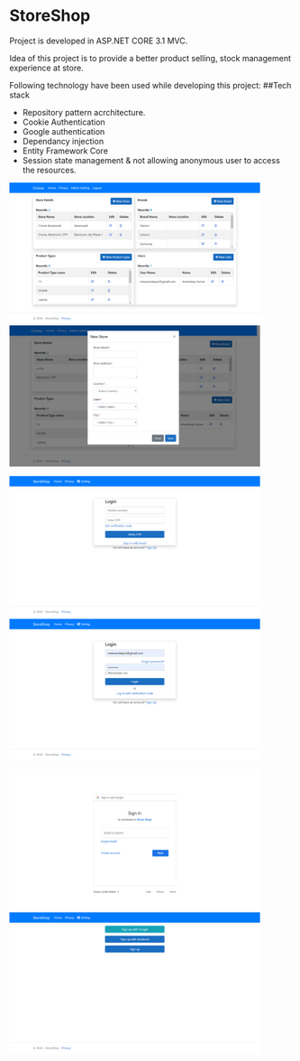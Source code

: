 # StoreShop
Project is developed in ASP.NET CORE 3.1 MVC.

Idea of this project is to provide a better product  selling, stock management experience at store.

Following technology have been used while developing this project:
##Tech stack
<ul>
<li>Repository pattern acrchitecture.</li>
<li>Cookie Authentication</li>
<li>Google authentication</li>
<li>Dependancy injection</li>
<li>Entity Framework Core</li>
<li>Session state management & not allowing anonymous user to access the resources.</li>
</ul>

<img src="/StoreShop.Presentation/wwwroot/img/AdminSettingPage.png" wigth="350" height="250"/>     <img src="/StoreShop.Presentation/wwwroot/img/PopupWindow.png" wigth="350" height="250"/>


<img src="/StoreShop.Presentation/wwwroot/img/OTPLoginPage.png" wigth="350" height="250"/>         <img src="/StoreShop.Presentation/wwwroot/img/EmailLoginPage.png" wigth="350" height="250"/>   


<img src="/StoreShop.Presentation/wwwroot/img/GoogleSignInPage.png" wigth="350" height="250"/>      <img src="/StoreShop.Presentation/wwwroot/img/SignInOptionPage.png" wigth="350" height="250"/>

